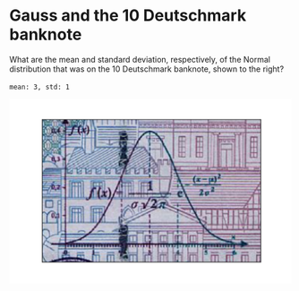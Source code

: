 # Gauss and the 10 Deutschmark banknote

What are the mean and standard deviation, respectively, of the Normal distribution that was on the 10 Deutschmark banknote, shown to the right?

`mean: 3, std: 1`

![](../.gitbook/assets/screenshot-2020-08-08-at-11.58.01-pm.png)

